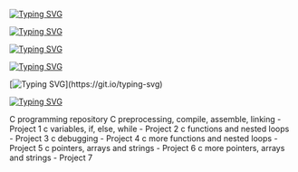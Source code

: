 [![Typing SVG](https://readme-typing-svg.herokuapp.com?font=Fira+Code&weight=900&size=30&pause=1000&width=435&lines=ALX+LOW_LEVEL_PROGRAMMING)](https://git.io/typing-svg)

[![Typing SVG](https://readme-typing-svg.herokuapp.com?font=Fira+Code&weight=900&pause=1000&color=11F700&width=435&lines=%23include+%3Cstdio.h%3E)](https://git.io/typing-svg)

[![Typing SVG](https://readme-typing-svg.herokuapp.com?font=Fira+Code&weight=900&pause=1000&color=F70A0A&width=435&lines=int+main(void))](https://git.io/typing-svg)

[![Typing SVG](https://readme-typing-svg.herokuapp.com?font=Fira+Code&weight=900&pause=1000&color=F70A0A&width=435&lines=%7B)](https://git.io/typing-svg)

[![Typing SVG](https://readme-typing-svg.herokuapp.com?font=Fira+Code&weight=900&size=21&pause=1000&color=11F700&width=435&lines=printf+(%22Welcome+to+C+programming%5Cn%22).)](https://git.io/typing-svg)

[![Typing SVG](https://readme-typing-svg.herokuapp.com?font=Fira+Code&weight=900&pause=1000&color=F70A0A&width=435&lines=%7D)](https://git.io/typing-svg)

C programming repository
C preprocessing, compile, assemble, linking - Project 1
c variables, if, else, while - Project 2
c functions and nested loops - Project 3
c debugging - Project 4
c more functions and nested loops - Project 5
c pointers, arrays and strings - Project 6
c more pointers, arrays and strings - Project 7
